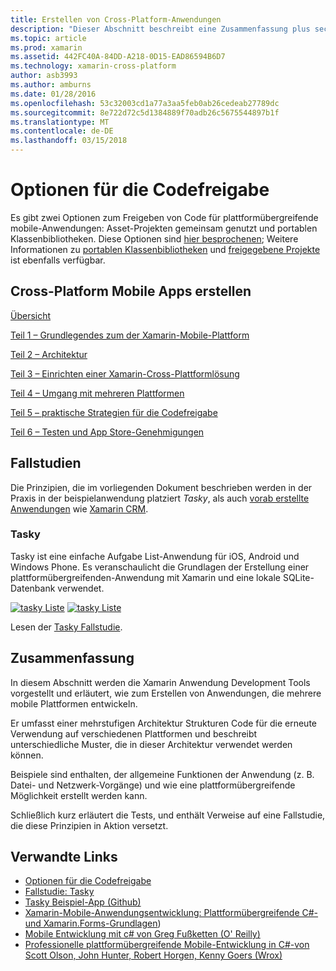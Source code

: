 ```yaml
---
title: Erstellen von Cross-Platform-Anwendungen
description: "Dieser Abschnitt beschreibt eine Zusammenfassung plus sechs Komponenten zum Erstellen von Anwendungen mit dem Xamarin-Entwicklungsplattform – aus Grundlegendes zur Funktionsweise von Xamarin beim Entwerfen von mobilen apps und klicken Sie dann testen und bereitstellen können, die verschiedene app-Stores."
ms.topic: article
ms.prod: xamarin
ms.assetid: 442FC40A-84DD-A218-0D15-EAD86594B6D7
ms.technology: xamarin-cross-platform
author: asb3993
ms.author: amburns
ms.date: 01/28/2016
ms.openlocfilehash: 53c32003cd1a77a3aa5feb0ab26cedeab27789dc
ms.sourcegitcommit: 8e722d72c5d1384889f70adb26c5675544897b1f
ms.translationtype: MT
ms.contentlocale: de-DE
ms.lasthandoff: 03/15/2018
---
```

# <a name="sharing-code-options"></a>Optionen für die Codefreigabe

Es gibt zwei Optionen zum Freigeben von Code für plattformübergreifende mobile-Anwendungen: Asset-Projekten gemeinsam genutzt und portablen Klassenbibliotheken. Diese Optionen sind [hier besprochenen](~/cross-platform/app-fundamentals/code-sharing.md); Weitere Informationen zu [portablen Klassenbibliotheken](~/cross-platform/app-fundamentals/pcl.md) und [freigegebene Projekte](~/cross-platform/app-fundamentals/shared-projects.md) ist ebenfalls verfügbar.

<a name="Sections" />

## <a name="building-cross-platform-mobile-apps"></a>Cross-Platform Mobile Apps erstellen

 [Übersicht](~/cross-platform/app-fundamentals/building-cross-platform-applications/overview.md)

 [Teil 1 – Grundlegendes zum der Xamarin-Mobile-Plattform](~/cross-platform/app-fundamentals/building-cross-platform-applications/understanding-the-xamarin-mobile-platform.md)

 [Teil 2 – Architektur](~/cross-platform/app-fundamentals/building-cross-platform-applications/architecture.md)

 [Teil 3 – Einrichten einer Xamarin-Cross-Plattformlösung](~/cross-platform/app-fundamentals/building-cross-platform-applications/setting-up-a-xamarin-cross-platform-solution.md)

 [Teil 4 – Umgang mit mehreren Plattformen](~/cross-platform/app-fundamentals/building-cross-platform-applications/platform-divergence-abstraction-divergent-implementation.md)

 [Teil 5 – praktische Strategien für die Codefreigabe](~/cross-platform/app-fundamentals/building-cross-platform-applications/practical-code-sharing-strategies.md)

 [Teil 6 – Testen und App Store-Genehmigungen](~/cross-platform/app-fundamentals/building-cross-platform-applications/testing-and-app-store-approvals.md)

 <a name="Cross-Platform_Mobile_Application_Case_Studies" />


## <a name="case-studies"></a>Fallstudien

Die Prinzipien, die im vorliegenden Dokument beschrieben werden in der Praxis in der beispielanwendung platziert *Tasky*, als auch [vorab erstellte Anwendungen](https://xamarin.com/prebuilt) wie [Xamarin CRM](https://xamarin.com/prebuilt/#xamarincrm).

 <a name="Tasky" />


### <a name="tasky"></a>Tasky

Tasky ist eine einfache Aufgabe List-Anwendung für iOS, Android und Windows Phone.
Es veranschaulicht die Grundlagen der Erstellung einer plattformübergreifenden-Anwendung mit Xamarin und eine lokale SQLite-Datenbank verwendet.

 [![tasky Liste](images/iphone-list-sml.png)](images/iphone-list.png#lightbox) [ ![tasky Liste](images/iphone-list-sml.png)](images/iphone-list.png#lightbox)

Lesen der [Tasky Fallstudie](~/cross-platform/app-fundamentals/building-cross-platform-applications/case-study-tasky.md).


## <a name="summary"></a>Zusammenfassung

In diesem Abschnitt werden die Xamarin Anwendung Development Tools vorgestellt und erläutert, wie zum Erstellen von Anwendungen, die mehrere mobile Plattformen entwickeln.

Er umfasst einer mehrstufigen Architektur Strukturen Code für die erneute Verwendung auf verschiedenen Plattformen und beschreibt unterschiedliche Muster, die in dieser Architektur verwendet werden können.

Beispiele sind enthalten, der allgemeine Funktionen der Anwendung (z. B. Datei- und Netzwerk-Vorgänge) und wie eine plattformübergreifende Möglichkeit erstellt werden kann.

Schließlich kurz erläutert die Tests, und enthält Verweise auf eine Fallstudie, die diese Prinzipien in Aktion versetzt.



## <a name="related-links"></a>Verwandte Links

- [Optionen für die Codefreigabe](~/cross-platform/app-fundamentals/code-sharing.md)
- [Fallstudie: Tasky](~/cross-platform/app-fundamentals/building-cross-platform-applications/case-study-tasky.md)
- [Tasky Beispiel-App (Github)](https://developer.xamarin.com/samples/mobile/TaskyPortable/)
- [Xamarin-Mobile-Anwendungsentwicklung: Plattformübergreifende C#- und Xamarin.Forms-Grundlagen](http://www.amazon.com/Xamarin-Mobile-Application-Development-Cross-Platform/dp/1484202155/))
- [Mobile Entwicklung mit c# von Greg Fußketten (O' Reilly)](http://shop.oreilly.com/product/0636920024002.do)
- [Professionelle plattformübergreifende Mobile-Entwicklung in C#-von Scott Olson, John Hunter, Robert Horgen, Kenny Goers (Wrox)](http://www.wiley.com/WileyCDA/WileyTitle/productCd-1118157702.html)
